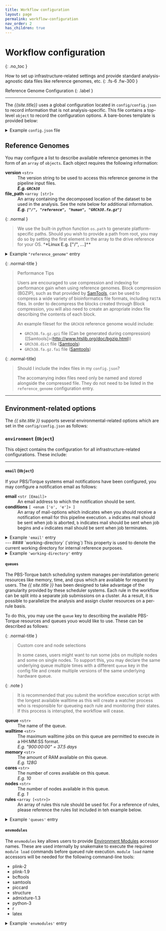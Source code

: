 ```yaml
---
title: Workflow configuration
layout: page
permalink: workflow-configuration
nav_order: 2
has_children: true
---
```


# Workflow configuration
{: .no_toc }

How to set up infrastructure-related settings and provide standard analysis-agnostic data files like reference genomes, etc.
{: .fs-6 .fw-300 }

Reference Genome Configuration
{: .label }

---

The <i>{{site.title}}</i> uses a global configuration located in `config/config.json` to record information that is not analysis-specific. This file contains a top-level `object` to record the configuration options. A bare-bones template is provided below:

<details>
  <summary>
    Example <code>config.json</code> file
  </summary>
  {: .text-delta }

  ```json
  {
      "reference-genomes": [
          {
              "version": "GRCh38",
              "file_path": [
                  "/",
                  "path",
                  "to",
                  "my",
                  "copy",
                  "of",
                  "GRCh38.fa.gz"
              ]
          }
      ],
      "environment": {
          "email": {
              "address": "jane.doe@tuks.co.za",
              "conditions": [
                  "o",
                  "e"
              ]
          },
          "working-directory": "/path/to/my/working/directory/",
          "queues": [
              {
                  "queue": "long",
                  "walltime": "900:00:00",
                  "memory": "128G",
                  "cores": "10",
                  "nodes": "1",
                  "rules": [
                      "all",
                      "VALIDATE",
                      "LIFTOVER",
                      "COLLATE",
                      "ALL_COLLATE",
                      "ANNOTATE",
                      "ADMIXTURE",
                      "TRIM_AND_NAME",
                      "FILTER",
                      "TRANSPILE_CLUSTERS",
                      "PLINK"
                  ]
              }
          ],
          "envmodules": {
              "bcftools": "bcftools-1.7",
              "piccard": "picard-2.17.11",
              "tabix": "samtools-1.7",
              "latex": "latex"
          }
      }
  }
  ```

</details>


## Reference Genomes
You may configure a list to describe available reference genomes in the form of an `array` of `objects`. Each object requires the following information:

<dl class="def-wide">
  <dt><strong>version</strong>
    <code>&lt;str&gt;</code>
  </dt>
  <dd>The version string to be used to access this reference genome in the pipeline input files.
    <br><strong>
      <i>E.g.
        <code>GRCh38</code>
      </i>
    </strong>
  </dd>

  <dt><strong>file_path</strong>
    <code>&lt;array [str]&gt;</code>
  </dt>
  <dd>An array containing the decomposed location of the dataset to be used in the analysis. See the note below for additional information.
    <br><strong>
      <i>E.g.
        <code>["/", "reference", "human", "GRCh38.fa.gz"]</code>
      </i>
    </strong>
  </dd>
</dl>

{: .normal }
> We use the built-in python function `os.path` to generate platform-specific paths. Should you wish to provide a path from root, you may do so by setting the first element in the array to the drive reference for your OS. \***\*Linux E.g. ["/", ...]\*\***

<details>
  <summary>
    Example <code>"reference_genome"</code> entry
  </summary>
  {: .text-delta }

  ```json
  {
    "reference_genome": [
      {
        "version": "GRCh38",
        "file_path": ["/", "reference", "human", "GRCh38.fa.gz"]
      },
      {
        "version": "GRCh37",
        "file_path": ["/", "reference", "human", "GRCh37.fa.gz"]
      }
    ]
  }
  ```

</details>

{: .normal-title }
> Performance Tips
>
> Users are encouraged to use compression and indexing for performance gain when using reference genomes. Block compression (BGZIP), such as that provided by [SamTools](http://www.htslib.org/doc/bgzip.html), can be used to compress a wide variety of bioinformatics file formats, including `FASTA` files. In order to decompress the blocks created through Block compression, you will also need to create an apropriate index file describing the contents of each block.
>
>An example fileset for the `GRCH38` reference genome would include:
>-  `GRCh38.fa.gz.gzi` file (Can be generated during compression) ([Samtools]>(http://www.htslib.org/doc/bgzip.html))
>-  `GRCh38.dict` file ([Samtools](http://www.htslib.org/doc/samtools-dict.html))
>-  `GRCh38.fa.gz.fai` file ([Samtools](http://www.htslib.org/doc/samtools-faidx.html))

{: .normal-title}
> Should I include the index files in my `config.json`?
>
> The accomanying index files need only be named and stored alongside the compressed file. They do not need to be listed in the `reference_genome` configuration entry.


---
## Environment-related options

The _{{ site.title }}_ supports several environmental-related options which are set in the `config/config.json` as follows:

### `environment` (`Object`)

This object contains the configuration for all infrastructure-related configurations. These include:

---
#### `email` (`Object`)
If your PBS/Torque systems email notifications have been configured, you may configure a  notification email as follows:

<dl class="def-wide">
  <dt><strong>email</strong> <code>&lt;str [Email]&gt;</code></dt>
  <dd>An email address to which the notification should be sent.</dd>

  <dt><strong>conditions</strong> <code>[ &lt;enum ['o', 'e']&gt; ]</code></dt>
  <dd>An array of mail-options which indicates when you should receive a notification email for this pipeline execution. <code>a</code> indicates mail should be sent when job is aborted, <code>b</code> indicates mail should be sent when job begins and <code>e</code> indicates mail should be sent when job terminates.</dd>
</dl>


<details>
  <summary>
    Example <code>'email'</code> entry
  </summary>
  {: .text-delta }

  ```json
  {
      "email": {
          "email": "jane.doe@university.com",
          "conditions": ["o", "e"],
      }
  }
  ```

</details>
---
#### `working-directory` (`string`)
This property is used to denote the current working directory for internal reference purposes.

<details>
  <summary>
    Example <code>'working-directory'</code> entry
  </summary>
  {: .text-delta }

  ```json
  {
    "working-directory": "/my/path/"
  }
  ```
</details>

#### `queues`
The PBS-Torque batch scheduling system manages per-installation generic resources like memory, time, and cpus which are available for request by users. The _{{ site.title }}_ has been designed to take advantage of the granularity provided by these scheduler systems. Each rule in the workflow can be split into a separate job submissions on a cluster. As a result, it is possible to parallelize the analysis and assign cluster resources on a per-rule basis.

To do this, you may use the `queue` key to describing the available PBS-Torque resources and queues youo would like to use. These can be described as follows:

{: .normal-title }
> Custom core and node selections
>
> In some cases, users might want to run some jobs on multiple nodes and some on single nodes. To support this, you may declare the same underlying queue multiple times with a different `queue` key in the config file and create multiple versions of the same underlying hardware queue.

{: .note }
> It is recommended that you submit the workflow execution script with the longest available walltime as this will create a watcher process who is responsible for queueing each rule and monitoring their states. If this process is interupted, the workflow will cease.

<dl>
  <dt><strong>queue</strong> <code>&lt;str&gt;</code></dt>
  <dd>The name of the queue.</dd>
  
  <dt><strong>walltime</strong> <code>&lt;str&gt;</code></dt>
  <dd>The maximum walltime jobs on this queue are permitted to execute in a HH:MM:SS format.
  <br><i>E.g. "900:00:00" = 37.5 days</i></dd>

  <dt><strong>memory</strong> <code>&lt;str&gt;</code></dt>
  <dd>The amount of RAM available on this queue.
  <br><i>E.g. 128G</i></dd>

  <dt><strong>cores</strong> <code>&lt;str&gt;</code></dt>
  <dd>The number of cores available on this queue.
  <br><i>E.g. 10</i></dd>

  <dt><strong>nodes</strong> <code>&lt;str&gt;</code></dt>
  <dd>The number of nodes available in this queue.
  <br><i>E.g. 1</i></dd>

  <dt><strong>rules</strong> <code>&lt;array [&lt;str&gt;]&gt;</code></dt>
  <dd>An array of rules this rule should be used for. For a reference of rules, please reference the rules list included in teh example below.</dd>
</dl>


<details>
  <summary>
    Example <code>'queues'</code> entry 
  </summary>
  {: .text-delta }

  ```json
  {
    "queues": [
      {
        "queue": "long",
        "walltime": "900:00:00",
        "memory": "128G",
        "cores": "10",
        "nodes": "1",
        "rules": [
          "all",
          "VALIDATE",
          "LIFTOVER",
          "COLLATE",
          "ALL_COLLATE",
          "ANNOTATE",
          "ADMIXTURE",
          "TRIM_AND_NAME",
          "FILTER",
          "TRANSPILE_CLUSTERS",
          "PLINK"
        ]
      }
    ]
  }
  ```

</details>

#### `envmodules`
The `envmodules` key allows users to provide [Environment Modules]() accessor names. These are used internally by snakemake to execute the required `module load` commands before queued rule execution. `module load` name accessors will be needed for the following command-line tools: 
- plink-2
- plink-1.9
- bcftools
- samtools
- piccard
- structure
- admixture-1.3
- python-3
- r
- latex


<details>
  <summary>
    Example <code>'envmodules'</code> entry
  </summary>
  {: .text-delta }

  ```json
  {
    "envmodules": {
      "plink-2": "plink-2",
      "plink-1.9": "plink-1.9",
      "bcftools": "bcftools",
      "samtools": "samtools",
      "piccard": "piccard",
      "structure": "structure",
      "admixture-1.3": "admixture-1.3",
      "python-3": "python-3",
      "r": "r",
      "latex": "latex"
    }
  }
  ```

</details>